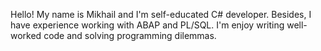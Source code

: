 Hello! My name is Mikhail and I'm self-educated C# developer.
Besides, I have experience working with ABAP and PL/SQL. I'm enjoy writing well-worked code and solving programming dilemmas.
